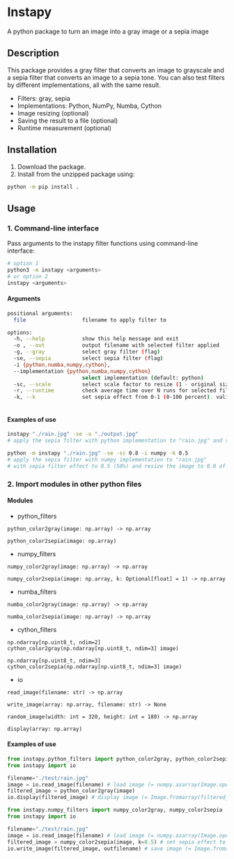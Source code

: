 # Instapy

A python package to turn an image into a gray image or a sepia image

## Description

This package provides a gray filter that converts an image to grayscale and a sepia filter that converts an image to a sepia tone. You can also test filters by different implementations, all with the same result.

- Filters: gray, sepia
- Implementations: Python, NumPy, Numba, Cython
- Image resizing (optional)
- Saving the result to a file (optional)
- Runtime measurement (optional)

## Installation
1. Download the package.
2. Install from the unzipped package using:
```bash
python -m pip install .
```

## Usage
### 1. Command-line interface

Pass arguments to the instapy filter functions using command-line interface:
```bash
# option 1
python3 -m instapy <arguments>
# or option 2
instapy <arguments>
```
#### Arguments
```bash
positional arguments:
  file                  filename to apply filter to

options:
  -h, --help            show this help message and exit
  -o , --out            output filename with selected filter applied
  -g, --gray            select gray filter (flag)
  -se, --sepia          select sepia filter (flag)
  -i {python,numba,numpy,cython}, 
  --implementation {python,numba,numpy,cython}
                        select implementation (default: python)
  -sc, --scale          select scale factor to resize (1 - original size, type: float)
  -r, --runtime         check average time over N runs for selected filter (type: int)
  -k, --k               set sepia effect from 0-1 (0-100 percent). valid only with numpy implementation. (type: float)
                        
```
#### Examples of use
```bash
instapy "./rain.jpg" -se -o "./output.jpg"
# apply the sepia filter with python implementation to "rain.jpg" and save the result to "output.jpg"

```
```bash
python -m instapy "./rain.jpg" -se -sc 0.8 -i numpy -k 0.5
# apply the sepia filter with numpy implementation to "rain.jpg"
# with sepia filter effect to 0.5 (50%) and resize the image to 0.8 of its original size

```
### 2. Import modules in other python files

#### Modules

- python_filters

`python_color2gray(image: np.array) -> np.array`

`python_color2sepia(image: np.array)`

- numpy_filters

`numpy_color2gray(image: np.array) -> np.array`

`numpy_color2sepia(image: np.array, k: Optional[float] = 1) -> np.array`

- numba_filters

`numba_color2gray(image: np.array) -> np.array`

`numba_color2sepia(image: np.array) -> np.array`

- cython_filters

`np.ndarray[np.uint8_t, ndim=2] cython_color2gray(np.ndarray[np.uint8_t, ndim=3] image)`

`np.ndarray[np.uint8_t, ndim=3] cython_color2sepia(np.ndarray[np.uint8_t, ndim=3] image)`

- io

`read_image(filename: str) -> np.array`

`write_image(array: np.array, filename: str) -> None`

`random_image(width: int = 320, height: int = 180) -> np.array`

`display(array: np.array)`

#### Examples of use
```python
from instapy.python_filters import python_color2gray, python_color2sepia
from instapy import io

filename="./test/rain.jpg"
image = io.read_image(filename) # load image (= numpy.asarray(Image.open(filename))) 
filtered_image = python_color2gray(image)
io.display(filtered_image) # display image (= Image.fromarray(filtered_image).show())
```
```python
from instapy.numpy_filters import numpy_color2gray, numpy_color2sepia
from instapy import io

filename="./test/rain.jpg"
image = io.read_image(filename) # load image (= numpy.asarray(Image.open(filename))) 
filtered_image = numpy_color2sepia(image, k=0.5) # set sepia effect to 0.5 (50%)
io.write_image(filtered_image, outfilename) # save image (= Image.fromarray(filtered_image).save(outfilename))
```
